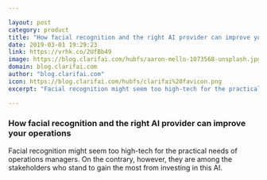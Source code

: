 ```yaml
---

layout: post
category: product
title: "How facial recognition and the right AI provider can improve your operations"
date: 2019-03-01 19:29:23
link: https://vrhk.co/2UfBb49
image: https://blog.clarifai.com/hubfs/aaron-mello-1073568-unsplash.jpg#keepProtocol
domain: blog.clarifai.com
author: "blog.clarifai.com"
icon: https://blog.clarifai.com/hubfs/clarifai%20favicon.png
excerpt: "Facial recognition might seem too high-tech for the practical needs of operations managers. On the contrary, however, they are among the stakeholders who stand to gain the most from investing in this AI."

---
```


### How facial recognition and the right AI provider can improve your operations

Facial recognition might seem too high-tech for the practical needs of operations managers. On the contrary, however, they are among the stakeholders who stand to gain the most from investing in this AI.